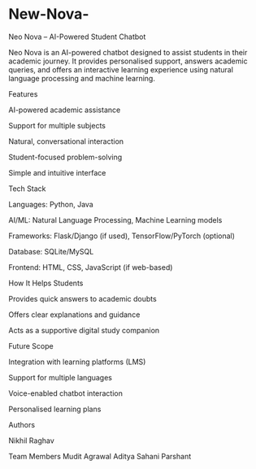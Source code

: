 # New-Nova-
Neo Nova – AI-Powered Student Chatbot

Neo Nova is an AI-powered chatbot designed to assist students in their academic journey. It provides personalised support, answers academic queries, and offers an interactive learning experience using natural language processing and machine learning.

Features

AI-powered academic assistance

Support for multiple subjects

Natural, conversational interaction

Student-focused problem-solving

Simple and intuitive interface

Tech Stack

Languages: Python, Java

AI/ML: Natural Language Processing, Machine Learning models

Frameworks: Flask/Django (if used), TensorFlow/PyTorch (optional)

Database: SQLite/MySQL

Frontend: HTML, CSS, JavaScript (if web-based)

How It Helps Students

Provides quick answers to academic doubts

Offers clear explanations and guidance

Acts as a supportive digital study companion

Future Scope

Integration with learning platforms (LMS)

Support for multiple languages

Voice-enabled chatbot interaction

Personalised learning plans

Authors

Nikhil Raghav

Team Members Mudit Agrawal
             Aditya Sahani
             Parshant 
